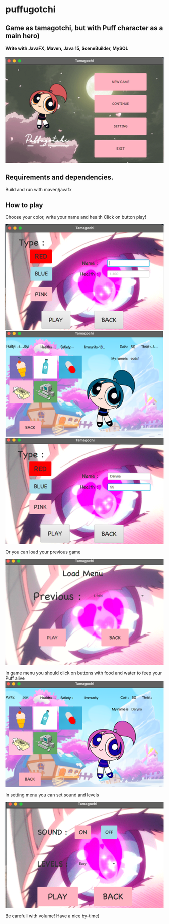 # puffugotchi
## Game as tamagotchi, but with Puff character as a main hero)
#### Write with JavaFX, Maven, Java 15, SceneBuilder, MySQL
![Start](src/main/resources/img/5.png)
## Requirements and dependencies.
Build and run with maven/javafx
## How to play
Choose your color, write your name and health
Click on button play!

![Start](src/main/resources/img/6.png)
![Start](src/main/resources/img/1.png)
![Start](src/main/resources/img/7.png)

Or you can load your previous game

![Start](src/main/resources/img/4.png)

In game menu you should click on buttons with food and water to feep your Puff alive
![Start](src/main/resources/img/2.png)

In setting menu you can set sound and levels

![Start](src/main/resources/img/3.png)


Be carefull with volume! Have a nice by-time)

